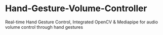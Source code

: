 # Hand-Gesture-Volume-Controller
Real-time Hand Gesture Control, Integrated OpenCV &amp;  Mediapipe for  audio volume control through hand gestures

